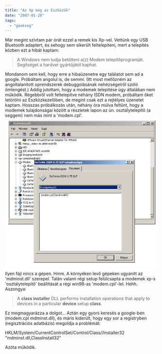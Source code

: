 ```yaml
---
title: "Az Xp meg az Eszközök"
date: "2007-01-28"
tags: 
  - "geekseg"
---
```


Már megint szívtam pár órát ezzel a remek kis Xp-vel. Vettünk egy USB Bluetooth adaptert, és sehogy sem sikerült feltelepíteni, mert a telepítés közben ezt a hibát kaptam:

> A Windows nem tudja betölteni a(z) Modem telepítőprogramját. Segítséget a hardver gyártójától kaphat.

Mondanom sem kell, hogy erre a hibaüzenetre egy találatot sem ad a google. Próbáltam angolul is, de semmi. (Itt most mellőzném az angoltalanított oprendszerek debuggolásának nehézségeiről szóló ömlengést.) Addig jutottam, hogy a modemek telepítése úgy általában nem működik. Régebbről volt feltelepítve néhány ISDN modem, próbáltam őket letörölni az Eszközkezelőben, de megint csak ezt a rejtélyes üzenetet kaptam. Hosszas próbálkozás után, néhány óra múlva feltűnt, hogy a modemek tulajdonságai között a részletek lapon az ún. osztálytelepítő (a seggem) nem más mint a 'modem.cpl'. ![modem](images/modem.png) Ilyen fájl nincs a gépen. Hmm. A környéken levő gépeken ugyanitt az 'mdminst.dll' szerepel. Talán valami régi setup felülcsapta a modemek xp-s 'osztálytelepítő' beállítását a régi win98-as 'modem.cpl'-lel. Hehh. Aszongya:

> A **class installer** DLL performs installation operations that apply to devices in a particular **device** setup **class**.

Ez megmagyarázza a dolgot... Aztán egy gyors keresés a google-ben (modem.cpl mdminst.dll), és máris kiderült, hogy egy sor a registryben (regisztrációs adatbázis) megoldja a problémát:

HKLM/System/CurrentControlSet/Control/Class/<CLSID>/Installer32
 "mdminst.dll,ClassInstall32"

Azóta működik.
